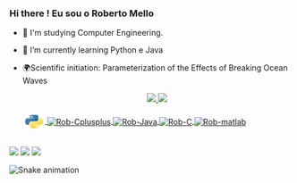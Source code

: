 ### Hi there ! Eu sou o Roberto Mello

- 🔭 I'm studying Computer Engineering.
- 🌱 I’m currently learning  Python e Java
- 🌍Scientific initiation: Parameterization of the Effects of Breaking Ocean Waves


  <div align="center">
  <a href="https://github.com/robertomello10">
  <img height="180em" src="https://github-readme-stats.vercel.app/api?username=robertomello10&show_icons=true&theme=dark&include_all_commits=true&count_private=true"/>
   <img height="180em" src="https://github-readme-stats.vercel.app/api/top-langs/?username=robertomello10&layout=compact&langs_count=7&theme=dark"/>
  </div>  
  <div style="display: inline_block"><br>
  <img align="center" alt="Rob-Python" height="30" width="40" src="https://raw.githubusercontent.com/devicons/devicon/master/icons/python/python-original.svg">
  <img align="center" alt="Rob-Cplusplus" height="30" width="40" src="https://cdn.jsdelivr.net/gh/devicons/devicon/icons/cplusplus/cplusplus-original.svg">
  <img align="center" alt="Rob-Java" height="30" width="40" src="https://cdn.jsdelivr.net/gh/devicons/devicon/icons/java/java-original-wordmark.svg">
  <img align="center" alt="Rob-C" height="30" width="40" src="https://cdn.jsdelivr.net/gh/devicons/devicon/icons/c/c-original.svg">
   <img align="center" alt="Rob-matlab" height="30" width="40" src="https://cdn.jsdelivr.net/gh/devicons/devicon/icons/matlab/matlab-original.svg">
  
</div>

 ##
 
<div> 
  <a href="https://www.instagram.com/robertomeello" target="_blank"><img src="https://img.shields.io/badge/-Instagram-%23E4405F?style=for-the-badge&logo=instagram&logoColor=white" target="_blank"></a>
  <a href = "mailto:robertomello131@gmail.com"><img src="https://img.shields.io/badge/-Gmail-%23333?style=for-the-badge&logo=gmail&logoColor=white" target="_blank"></a>
  <a href="https://www.linkedin.com/in/roberto-mello-7aba1b224/" target="_blank"><img src="https://img.shields.io/badge/-LinkedIn-%230077B5?style=for-the-badge&logo=linkedin&logoColor=white" target="_blank"></a> 
  
  ![Snake animation](https://github.com/robertomello10/robertomello10/blob/output/github-contribution-grid-snake.svg)
 
</div>

 
  
  
  

